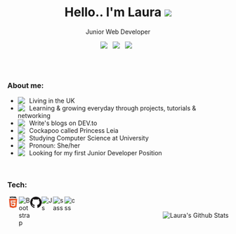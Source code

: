 
<div class="hero-image">
  <div class="hero-text">
    <h1 align= 'center'> Hello.. I'm Laura <img src="https://media.giphy.com/media/hvRJCLFzcasrR4ia7z/giphy.gif" width="25px"> </h1>
    <p align="center"> Junior Web Developer</u></p>
  
     
 <p align='center'>
<a href="https://www.linkedin.com/in/laurawilkinson29/"><img height="30" src="https://raw.githubusercontent.com/trinwin/trinwin/master/icons/linkedin.png?raw=true"></a>&nbsp;&nbsp;
  <a href="https://twitter.com/miss_lorsx"><img height="30" src="https://raw.githubusercontent.com/trinwin/trinwin/master/icons/twitter.png?raw=true"></a>&nbsp;&nbsp;
  <a href="https://dev.to/misslorsx"><img height="30" src="https://raw.githubusercontent.com/trinwin/trinwin/master/icons/devto.png?raw=true"></a>&nbsp;&nbsp;
  
   
  
  </div>
</div>
<br>
<br>

### <h3> About me: </h3>

- <img align="left" width="26px" src ="https://img.icons8.com/emoji/48/000000/united-kingdom-emoji.png"/> Living in the UK
- <img align="left" width="26px" src="https://img.icons8.com/emoji/48/000000/seedling.png"/> Learning & growing everyday through projects, tutorials & networking
- <img align="left" width="26px" src="https://img.icons8.com/emoji/48/000000/pencil-emoji.png"/> Write's blogs on DEV.to
- <img align="left" width="26px" src="https://img.icons8.com/emoji/48/000000/dog-face.png"/> Cockapoo called Princess Leia
- <img align="left" width="26px" src="https://img.icons8.com/emoji/48/000000/graduation-cap-emoji.png"/> Studying Computer Science at University
- <img align="left" width="26px" src="https://img.icons8.com/emoji/48/000000/woman-blond-hair.png"/> Pronoun: She/her
- <img align="left" width="26px" src="https://img.icons8.com/emoji/48/000000/briefcase-emoji.png"/> Looking for my first Junior Developer Position

 <br>
 
 <h3> Tech: </h3>

<img align="left" alt="HTML5" width="26px" src="https://raw.githubusercontent.com/github/explore/80688e429a7d4ef2fca1e82350fe8e3517d3494d/topics/html/html.png" />
<img align="left" alt="Bootstrap" width="26px" src="https://www.pinclipart.com/picdir/middle/35-353932_bootstrap-bootstrap-4-logo-png-clipart.png" />
<img align="left" alt="GitHub" width="26px" src="https://raw.githubusercontent.com/github/explore/78df643247d429f6cc873026c0622819ad797942/topics/github/github.png" />
<img align="left" alt="Js" width="26px" src="https://img.icons8.com/color/48/000000/javascript.png"/>
<img align="left" alt="sass" width="26px" src="https://img.icons8.com/color/48/000000/sass.png"/>
<img align="left" alt="css" width="26px" src="https://img.icons8.com/dusk/64/000000/css3.png"/>
<br>
<br>

<img align="right" alt="Laura's Github Stats" src="https://github-readme-stats.vercel.app/api?username=misslorsx&show_icons=true&hide_border=true&count_private=true" />



